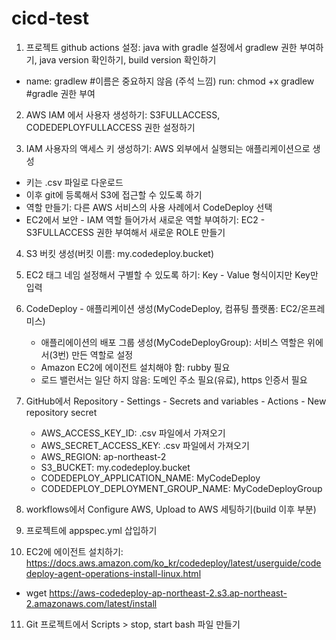 # cicd-test

1. 프로젝트 github actions 설정: java with gradle 설정에서 gradlew 권한 부여하기, java version 확인하기, build version 확인하기
  - name: gradlew #이름은 중요하지 않음 (주석 느낌)
    run: chmod +x gradlew #gradle 권한 부여


2. AWS IAM 에서 사용자 생성하기: S3FULLACCESS, CODEDEPLOYFULLACCESS 권한 설정하기


3. IAM 사용자의 액세스 키 생성하기: AWS 외부에서 실행되는 애플리케이션으로 생성
  - 키는 .csv 파일로 다운로드
  - 이후 git에 등록해서 S3에 접근할 수 있도록 하기
  - 역할 만들기: 다른 AWS 서비스의 사용 사례에서 CodeDeploy 선택
  - EC2에서 보안 - IAM 역할 들어가서 새로운 역할 부여하기: EC2 - S3FULLACCESS 권한 부여해서 새로운 ROLE 만들기


4. S3 버킷 생성(버킷 이름: my.codedeploy.bucket)


5. EC2 태그 네임 설정해서 구별할 수 있도록 하기: Key - Value 형식이지만 Key만 입력


6. CodeDeploy - 애플리케이션 생성(MyCodeDeploy, 컴퓨팅 플랫폼: EC2/온프레미스)
   - 애플리에이션의 배포 그룹 생성(MyCodeDeployGroup): 서비스 역할은 위에서(3번) 만든 역할로 설정
   - Amazon EC2에 에이전트 설치해야 함: rubby 필요
   - 로드 밸런서는 일단 하지 않음: 도메인 주소 필요(유료), https 인증서 필요


7. GitHub에서 Repository - Settings - Secrets and variables - Actions - New repository secret
   - AWS_ACCESS_KEY_ID: .csv 파일에서 가져오기
   - AWS_SECRET_ACCESS_KEY: .csv 파일에서 가져오기
   - AWS_REGION: ap-northeast-2
   - S3_BUCKET: my.codedeploy.bucket
   - CODEDEPLOY_APPLICATION_NAME: MyCodeDeploy
   - CODEDEPLOY_DEPLOYMENT_GROUP_NAME: MyCodeDeployGroup


8. workflows에서 Configure AWS, Upload to AWS 세팅하기(build 이후 부분)


9. 프로젝트에 appspec.yml 삽입하기


10. EC2에 에이전트 설치하기: https://docs.aws.amazon.com/ko_kr/codedeploy/latest/userguide/codedeploy-agent-operations-install-linux.html
   - wget https://aws-codedeploy-ap-northeast-2.s3.ap-northeast-2.amazonaws.com/latest/install


11. Git 프로젝트에서 Scripts > stop, start bash 파일 만들기
